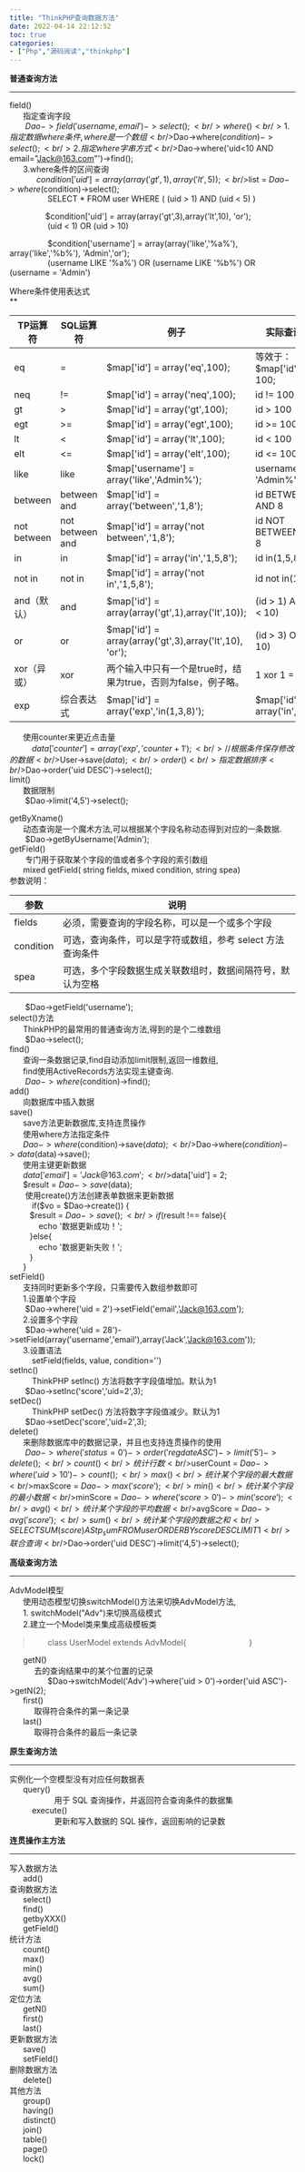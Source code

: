 ```yaml
---
title: "ThinkPHP查询数据方法"
date: 2022-04-14 22:12:52
toc: true
categories:
- ["Php","源码阅读","thinkphp"]
---
```


**普通查询方法**

---


field()<br />      指定查询字段 <br />       $Dao->field('username,email')->select();<br />where()<br />      1.指定数据where条件,where是一个数组 <br />                 $Dao->where($condition)->select();<br />      2.指定where字串方式 <br />                 $Dao->where('uid<10 AND email="Jack@163.com"')->find();<br />      3.where条件的区间查询 <br />            $condition['uid'] = array(array('gt',1),array('lt',5));<br />                $list = $Dao->where($condition)->select(); <br />                 SELECT * FROM user WHERE ( (uid > 1) AND (uid < 5) )  

                $condition['uid'] = array(array('gt',3),array('lt',10), 'or'); <br />                 (uid < 1) OR (uid > 10)

                 $condition['username'] = array(array('like','%a%'), array('like','%b%'), 'Admin','or');<br />                 (username LIKE '%a%') OR (username LIKE '%b%') OR (username = 'Admin')

Where条件使用表达式<br />**

| TP运算符 | SQL运算符 | 例子 | 实际查询条件 |
| --- | --- | --- | --- |
| eq | = | $map['id'] = array('eq',100); | 等效于：$map['id'] = 100; |
| neq | != | $map['id'] = array('neq',100); | id != 100 |
| gt | > | $map['id'] = array('gt',100); | id > 100 |
| egt | >= | $map['id'] = array('egt',100); | id >= 100 |
| lt | < | $map['id'] = array('lt',100); | id < 100 |
| elt | <= | $map['id'] = array('elt',100); | id <= 100 |
| like | like | $map['username'] = array('like','Admin%'); | username like 'Admin%' |
| between | between and | $map['id'] = array('between','1,8'); | id BETWEEN 1 AND 8 |
| not between | not between and | $map['id'] = array('not between','1,8'); | id NOT BETWEEN 1 AND 8 |
| in | in | $map['id'] = array('in','1,5,8'); | id in(1,5,8) |
| not in | not in | $map['id'] = array('not in','1,5,8'); | id not in(1,5,8) |
| and（默认） | and | $map['id'] = array(array('gt',1),array('lt',10)); | (id > 1) AND (id < 10) |
| or | or | $map['id'] = array(array('gt',3),array('lt',10), 'or'); | (id > 3) OR (id < 10) |
| xor（异或） | xor | 两个输入中只有一个是true时，结果为true，否则为false，例子略。 | 1 xor 1 = 0 |
| exp | 综合表达式 | $map['id'] = array('exp','in(1,3,8)'); | $map['id'] = array('in','1,3,8'); |

      使用counter来更近点击量 <br />          $data['counter'] = array('exp','counter+1');<br />          // 根据条件保存修改的数据<br />          $User->save($data);<br />order()<br />      指定数据排序 <br />       $Dao->order('uid DESC')->select();<br />limit()<br />      数据限制 <br />       $Dao->limit('4,5')->select();

getByXname()<br />      动态查询是一个魔术方法,可以根据某个字段名称动态得到对应的一条数据. <br />       $Dao->getByUsername('Admin');<br />getField()<br />       专门用于获取某个字段的值或者多个字段的索引数组<br />      mixed getField( string fields, mixed condition, string spea) <br />参数说明：

| 参数 | 说明 |
| --- | --- |
| fields | 必须，需要查询的字段名称，可以是一个或多个字段 |
| condition | 可选，查询条件，可以是字符或数组，参考 select 方法查询条件 |
| spea | 可选，多个字段数据生成关联数组时，数据间隔符号，默认为空格 |

       $Dao->getField('username');<br />select()方法<br />      ThinkPHP的最常用的普通查询方法,得到的是个二维数组 <br />       $Dao->select();<br />find()<br />      查询一条数据记录,find自动添加limit限制,返回一维数组, <br />      find使用ActiveRecords方法实现主键查询. <br />       $Dao->where($condition)->find();<br />add()<br />      向数据库中插入数据 <br />save()<br />      save方法更新数据库,支持连贯操作 <br />      使用where方法指定条件 <br />      $Dao->where($condition)->save($data); <br />          $Dao->where($condition)->data($data)->save();<br />      使用主键更新数据 <br />      $data['email'] = 'Jack@163.com'; <br />      $data['uid'] = 2; <br />      $result = $Dao->save($data); <br />       使用create()方法创建表单数据来更新数据<br />          if($vo = $Dao->create()) {<br />         $result = $Dao->save(); <br />         if($result !== false){ <br />             echo '数据更新成功！'; <br />         }else{ <br />             echo '数据更新失败！'; <br />         } <br />      } <br />setField()<br />      支持同时更新多个字段，只需要传入数组参数即可 <br />      1.设置单个字段 <br />       $Dao->where('uid = 2')->setField('email','Jack@163.com');<br />      2.设置多个字段 <br />       $Dao->where('uid = 28')->setField(array('username','email'),array('Jack','Jack@163.com'));<br />      3.设置语法 <br />          setField(fields, value, condition='')<br />setInc()<br />          ThinkPHP setInc() 方法将数字字段值增加。默认为1<br />       $Dao->setInc('score','uid=2',3);<br />setDec()<br />          ThinkPHP setDec() 方法将数字字段值减少。默认为1<br />       $Dao->setDec('score','uid=2',3);<br />delete()<br />      来删除数据库中的数据记录，并且也支持连贯操作的使用 <br />       $Dao->where('status=0')->order('regdate ASC')->limit('5')->delete();<br />count()<br />      统计行数 <br />      $userCount = $Dao->where('uid > 10')->count(); <br />max()<br />      统计某个字段的最大数据 <br />      $maxScore = $Dao->max('score'); <br />min()<br />      统计某个字段的最小数据 <br />      $minScore = $Dao->where('score>0')->min('score'); <br />avg()<br />      统计某个字段的平均数据 <br />      $avgScore = $Dao->avg('score'); <br />sum()<br />      统计某个字段的数据之和 <br />      SELECT SUM(score) AS tp_sum FROM user ORDER BY score DESC LIMIT 1   <br />联合查询<br />        $Dao->order('uid DESC')->limit('4,5')->select();

**高级查询方法**

---

AdvModel模型<br />      使用动态模型切换switchModel()方法来切换AdvModel方法, <br />      1. switchModel("Adv")来切换高级模式<br />      2.建立一个Model类来集成高级模板类 
>        class UserModel extends AdvModel{
>                 
>           }

      getN() <br />           去的查询结果中的某个位置的记录 <br />                 $Dao->switchModel('Adv')->where('uid > 0')->order('uid ASC')->getN(2);<br />      first() <br />           取得符合条件的第一条记录 <br />      last() <br />           取得符合条件的最后一条记录 

**原生查询方法**

---

实例化一个空模型没有对应任何数据表<br />      query() <br />                    用于 SQL 查询操作，并返回符合查询条件的数据集<br />          execute()<br />                    更新和写入数据的 SQL 操作，返回影响的记录数

**连贯操作主方法**

---

写入数据方法<br />      add() <br />查询数据方法<br />      select() <br />      find() <br />      getbyXXX() <br />      getField() <br />统计方法<br />      count() <br />      max() <br />      min() <br />      avg() <br />      sum() <br />定位方法<br />      getN() <br />      first() <br />      last() <br />更新数据方法<br />      save() <br />      setField() <br />删除数据方法<br />      delete() <br />其他方法<br />      group() <br />      having() <br />      distinct() <br />      join() <br />      table() <br />      page() <br />      lock()

